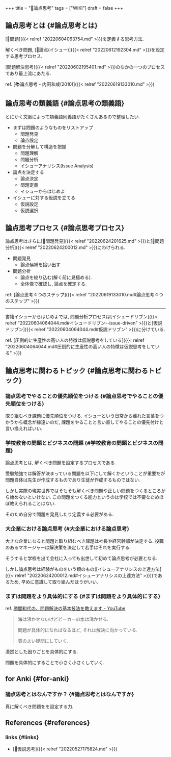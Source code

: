 +++
title = "📝論点思考"
tags = ["WIKI"]
draft = false
+++

## 論点思考とは {#論点思考とは}

[📝問題]({{< relref "20220604063754.md" >}})を定義する思考方法.

解くべき問題, [📝論点(イシュー)]({{< relref "20220612192304.md" >}})を設定する思考プロセス.

[問題解決思考]({{< relref "20220602195401.md" >}})のなかの一つのプロセスであり最上流にあたる.

ref. [📚論点思考 - 内田和成(2010)]({{< relref "20220619133010.md" >}})


## 論点思考の類義語 {#論点思考の類義語}

とにかく文脈によって類義語同義語がたくさんあるので整理したい.

-   まずは問題のようなものをリストアップ
    -   問題発見
    -   論点設定
-   問題を分解して構造を把握
    -   問題理解
    -   問題分析
    -   イシューアナリシス(Issue Analysis)
-   論点を決定する
    -   論点決定
    -   問題定義
    -   イシューからはじめよ
-   イシューに対する仮説を立てる
    -   仮説設定
    -   仮説選択


## 論点思考プロセス {#論点思考プロセス}

論点思考はさらに[📝問題発見]({{< relref "20220624201625.md" >}})と[📝問題分析]({{< relref "20220624200012.md" >}})にわけられる.

-   問題発見
    -   論点候補を拾い出す
-   問題分析
    -   論点を絞り込む(解く前に見極める).
    -   全体像で確認し, 論点を確定する.

ref: [論点思考４つのステップ]({{< relref "20220619133010.md#論点思考４つのステップ" >}})

---

書籍イシューからはじめよでは, 問題分析プロセスは[イシュードリブン]({{< relref "20220604064044.md#イシュードリブン--issue-driven" >}})と[仮説ドリブン]({{< relref "20220604064044.md#仮説ドリブン" >}})に分けている.

ref. [圧倒的に生産性の高い人の特徴は仮説思考をしている]({{< relref "20220604064044.md#圧倒的に生産性の高い人の特徴は仮説思考をしている" >}})


## 論点思考に関わるトピック {#論点思考に関わるトピック}


### 論点思考でやることの優先順位をつける {#論点思考でやることの優先順位をつける}

取り組むべき課題に優先順位をつける. イシューという日常から離れた言葉をつかうから概念が縁遠いのだ, 課題をやることと言い直してやることの優先付けと言い換えればいい.


### 学校教育の問題とビジネスの問題 {#学校教育の問題とビジネスの問題}

論点思考とは, 解くべき問題を設定するプロセスである.

受験勉強では解答が決まっている問題を以下にして解くかということが重要だが問題自体は先生が作成するものであり生徒が作成するものではない.

しかし実際の現実世界ではそもそも解くべき問題や正しい問題をつくるところから始めないといけない. この問題をつくる能力というのは学校では不要なためほぼ教えられることはない.

そのため自分で問題を発見したり定義する必要がある.


### 大企業における論点思考 {#大企業における論点思考}

大きな企業になると問題と取り組むべき課題は社長や経営幹部が決定する. 役職のあるマネージャーは解決策を決定して若手はそれを実行する.

そうすると学校を出て会社に入っても出世して初めて論点思考が必要となる.

しかし論点思考は経験がものをいう類のもの([イシューアナリシスの上達方法]({{< relref "20220624200012.md#イシューアナリシスの上達方法" >}}))であるため, 早めに意識して取り組んだほうがいい.


### まずは問題をより具体的にする {#まずは問題をより具体的にする}

ref. [勝間和代の、問題解決の基本技法を教えます - YouTube](https://www.youtube.com/watch?v=nOU5LPDhWfs&t=17s)

> 海は沸かせないけどビーカーの水は沸かせる.
>
> 問題が具体的になればなるほど, それは解決に向かっている.
>
> 質のよい疑問にしていく.

漠然とした困りごとを具体的にする.

問題を具体的にすることで小さく小さくしていく.


## for Anki {#for-anki}


### 論点思考とはなんですか？ {#論点思考とはなんですか}

真に解くべき問題をを設定する力.


## References {#references}


### links {#links}

-   [📝仮説思考]({{< relref "20220527175824.md" >}})
